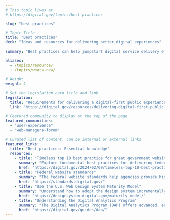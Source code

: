 ```yaml
---
# This topic lives at
# https://digital.gov/topics/best-practices

slug: "best-practices"

# Topic Title
title: "Best practices"
deck: "Ideas and resources for delivering better digital experiences"

summary: "Best practices can help jumpstart digital service delivery efforts. Agencies and teams across the federal government frequently share resources, case studies, and learnings that other practitioners can put into practice. Using best practices contributes to less guesswork and streamlined, consistent experiences for users."

aliases:
  - /topics/resource/
  - /topics/whats-new/

# Weight
weight: 2

# Set the legislation card title and link
legislation:
  title: "Requirements for delivering a digital-first public experience"
  link: "https://digital.gov/resources/delivering-digital-first-public-experience/"

# Featured community to display at the top of the page
featured_communities:
  - "user-experience"
  - "web-managers-forum"

# Curated list of content, can be internal or external links
featured_links:
  title: "Best practices: Essential knowledge"
  resources: 
    - title: "Timeless top 10 best practice for great government websites"
      summary: "Explore fundamental best practices for delivering federal websites and digital services."
      href: "https://digital.gov/2024/02/09/timeless-top-10-best-practices-for-great-government-websites/"
    - title: "Federal website standards"
      summary: "The federal website standards help agencies provide high-quality, consistent digital experiences for everyone. They cover common visual technical elements and reflect user experience best practices."
      href: "https://standards.digital.gov/"
    - title: "Use the U.S. Web Design System Maturity Model"
      summary: "Understand how to adopt the design system incrementally and build better digital experiences."
      href: "https://designsystem.digital.gov/maturity-model/"
    - title: "Understanding the Digital Analytics Program"
      summary: "The Digital Analytics Program (DAP) offers advanced, easy web analytics for federal agencies. All public-facing federal websites can participate."
      href: "https://digital.gov/guides/dap/"
---
```

